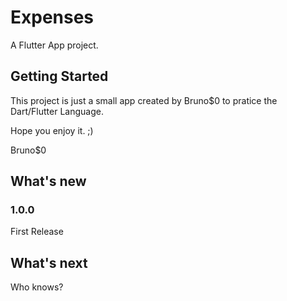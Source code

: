 # Expenses

A Flutter App project.  

## Getting Started  

This project is just a small app created by Bruno$0 to pratice the Dart/Flutter Language.  

Hope you enjoy it. ;)  

Bruno$0

## What's new
 
### 1.0.0
First Release  

## What's next  

Who knows?